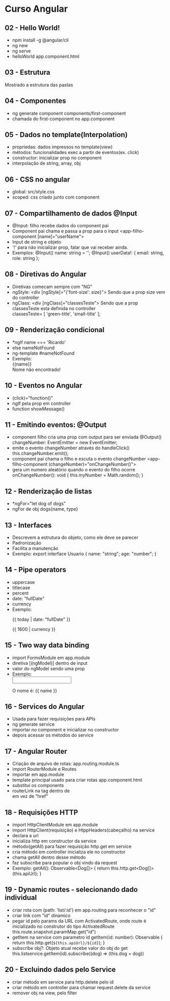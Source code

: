 # Curso Angular

## 02 - Hello World!
- npm install -g @angular/cli 
- ng new <meuapp>
- ng serve
- helloWorld app.component.html

## 03 - Estrutura
Mostrado a estrutura das pastas

## 04 - Componentes
- ng generate component components/first-component
- chamada do first-component no app.component

## 05 - Dados no template(Interpolation)
- propriedas: dados impressos no template(view)
- métodos: funcionalidades exec a partir de eventos(ex. click)
- constructor: inicializar prop no component
- interpolação de string, array, obj

## 06 - CSS no angular
- global: src/style.css
- scoped: css criado junto com component

## 07 - Compartilhamento de dados @Input
- @Input: filho recebe dados do component pai
- Component pai chama <app-filho-component> e passa a prop para o input <app-filho-component [name]="userName">
- Input de string e objeto
- '!' para não inicializar prop, falar que vai receber ainda.
-  Exemplos:
  @Input() name: string = '';
  @Input() userData!: { email: string, role: string };

## 08 - Diretivas do Angular
- Diretivas comecam sempre com "NG"
- ngStyle:  <div [ngStyle]="{'font-size': size}"> Sendo que a prop size vem do controller
- ngClass: <div [ngClass]="classesTeste"> Sendo que a prop classesTeste esta definida no controller   
classesTeste= [ 'green-title', 'small-title' ];

## 09 - Renderização condicional
- *ngIf name === 'Ricardo'
- else nameNotFound
- ng-template #nameNotFound
- Exemplo:
  <div *ngIf="hasName; else nameNotFound"> {{name}} </div>
  <ng-template #nameNotFound> Nome não encontrado! </ng-template>

## 10 - Eventos no Angular
- (click)="function()"
- ngIf pela prop em controller
- function showMessage()

## 11 - Emitindo eventos: @Output
- component filho cria uma prop com output para ser enviada
    @Output() changeNumber: EventEmitter<any> = new EventEmitter;
- emite o evento changeNumber através do handleClick() 
    this.changeNumber.emit();
- component pai chama o filho e escuta o evento changeNumber 
    <app-filho-component (changeNumber)="onChangeNumber()">
- gera um numero aleatório quando o evento do filho ocorre
    onChangeNumber(): void { this.myNumber = Math.random(); }

## 12 - Renderização de listas
- *ngFor="let dog of dogs"
- ngFor de obj dogs{name, type}

## 13 - Interfaces
- Descrevem a estrutura do objeto, como ele deve se parecer
- Padronização
- Facilita a manutenção
- Exemplo: 
    export interface Usuario { 
        name: "string"; 
        age: "number"; 
    }

## 14 - Pipe operators 
- uppercase
- titlecase
- percent
- date: "fullDate"
- currency
- Exemplo:    
  <p>{{ today | date: "fullDate" }}</p>
  <p>{{ 1600 | currency }}</p>

## 15 - Two way data binding
- import FormsModule em app.module
- diretiva [(ngModel)] dentro de input
- valor do ngModel sendo uma prop
- Exemplo:
    <form>
        <input  type="text" [(ngModel)]="name"  name="name" />
    </form>
    <p>O nome é: {{ name }}</p>

## 16 - Services do Angular
- Usada para fazer requisições para APIs
- ng generate service <nome>
- importar no component e inicializar no constructor
- depois acessar os métodos do service

## 17 - Angular Router
- Criação de arquivo de rotas: 
    app.routing.module.ts
- import RouterModule e Routes
- importar em app.module
- template principal usado para criar rotas
    app.component.html
- <router-outlet> substitui os components
- routerLink na tag <a> dentro de <nav> em vez de "href"

## 18 - Requisições HTTP
- import HttpClientModule em app.module
- import HttpClient(requisição) e HtppHeaders(cabeçalho) na service
- declara a url
- inicializa http em constructor da service
- método(getAll) para fazer requisição http.get em service
- cria método em controller inicializa ele no constructor
- chama getAll dentro desse método
- faz subscribe para popular o obj vindo da request
- Exemplo:
    getAll(): Observable<Dog[]> {
        return this.http.get<Dog[]>(this.apiUrl);
    }

## 19 - Dynamic routes - selecionando dado individual
- criar rota com (path: 'list/:id') em app.routing para reconhecer o "id"
- criar link com "id" dinamico
    <a routerLink="/list/{{ obj.id }}">
- pegar id pelo params da URL com ActivatedRoute, onde route é inicializado no construtor do tipo ActivatedRoute
     this.route.snapshot.paramMap.get("id")
- getItem na service com parametro id
      getItem(id: number): Observable<Dog> {
          return this.http.get<Dog>(`${this.apiUrl}/${id}`);
      }
- subscribe obj?: Objeto atual recebe valor do obj do get
          this.listservice.getItem(id).subscribe((dog) => (this.dog = dog))

## 20 - Excluindo dados pelo Service
- criar método em service para http.delete pelo id
- criar método em controller para chamar request.delete da service
- remover obj na view, pelo filter
